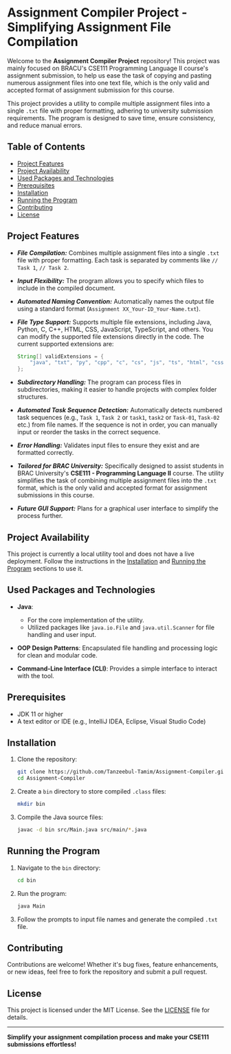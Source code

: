 # Assignment Compiler Project - Simplifying Assignment File Compilation

Welcome to the **Assignment Compiler Project** repository! This project was mainly focused on BRACU's CSE111 Programming Language II course's assignment submission, to help us ease the task of copying and pasting numerous assignment files into one text file, which is the only valid and accepted format of assignment submission for this course.

This project provides a utility to compile multiple assignment files into a single `.txt` file with proper formatting, adhering to university submission requirements. The program is designed to save time, ensure consistency, and reduce manual errors.

## Table of Contents

- [Project Features](#project-features)
- [Project Availability](#project-availability)
- [Used Packages and Technologies](#used-packages-and-technologies)
- [Prerequisites](#prerequisites)
- [Installation](#installation)
- [Running the Program](#running-the-program)
- [Contributing](#contributing)
- [License](#license)

## Project Features

- **_File Compilation:_** Combines multiple assignment files into a single `.txt` file with proper formatting. Each task is separated by comments like `// Task 1`, `// Task 2`.

- **_Input Flexibility:_** The program allows you to specify which files to include in the compiled document.

- **_Automated Naming Convention:_** Automatically names the output file using a standard format (`Assignment XX_Your-ID_Your-Name.txt`).

- **_File Type Support:_** Supports multiple file extensions, including Java, Python, C, C++, HTML, CSS, JavaScript, TypeScript, and others. You can modify the supported file extensions directly in the code. The current supported extensions are:
  ```java
  String[] validExtensions = {
      "java", "txt", "py", "cpp", "c", "cs", "js", "ts", "html", "css", "xml", "json"
  };
  ```

- **_Subdirectory Handling:_** The program can process files in subdirectories, making it easier to handle projects with complex folder structures.

- **_Automated Task Sequence Detection:_** Automatically detects numbered task sequences (e.g., `Task 1`, `Task 2` or `task1`, `task2` or `Task-01`, `Task-02` etc.) from file names. If the sequence is not in order, you can manually input or reorder the tasks in the correct sequence.

- **_Error Handling:_** Validates input files to ensure they exist and are formatted correctly.

- **_Tailored for BRAC University:_** Specifically designed to assist students in BRAC University's **CSE111 - Programming Language II** course. The utility simplifies the task of combining multiple assignment files into the `.txt` format, which is the only valid and accepted format for assignment submissions in this course.

- **_Future GUI Support:_** Plans for a graphical user interface to simplify the process further.

## Project Availability

This project is currently a local utility tool and does not have a live deployment. Follow the instructions in the [Installation](#installation) and [Running the Program](#running-the-program) sections to use it.

## Used Packages and Technologies

- **Java**:
  - For the core implementation of the utility.
  - Utilized packages like `java.io.File` and `java.util.Scanner` for file handling and user input.
  
- **OOP Design Patterns**: Encapsulated file handling and processing logic for clean and modular code.

- **Command-Line Interface (CLI)**: Provides a simple interface to interact with the tool.

## Prerequisites

- JDK 11 or higher
- A text editor or IDE (e.g., IntelliJ IDEA, Eclipse, Visual Studio Code)

## Installation

1. Clone the repository:
   ```sh
   git clone https://github.com/Tanzeebul-Tamim/Assignment-Compiler.git
   cd Assignment-Compiler
   ```

2. Create a `bin` directory to store compiled `.class` files:
   ```sh
   mkdir bin
   ```

3. Compile the Java source files:
   ```sh
   javac -d bin src/Main.java src/main/*.java
   ```

## Running the Program

1. Navigate to the `bin` directory:
   ```sh
   cd bin
   ```

2. Run the program:
   ```sh
   java Main
   ```

3. Follow the prompts to input file names and generate the compiled `.txt` file.

## Contributing

Contributions are welcome! Whether it's bug fixes, feature enhancements, or new ideas, feel free to fork the repository and submit a pull request.

## License

This project is licensed under the MIT License. See the [LICENSE](LICENSE) file for details.

---

**Simplify your assignment compilation process and make your CSE111 submissions effortless!**